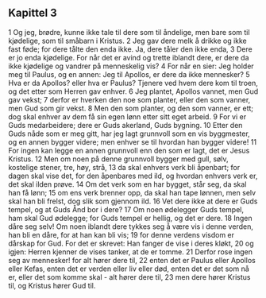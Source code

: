 ## Kapittel 3

1 Og jeg, brødre, kunne ikke tale til dere som til åndelige, men bare som til kjødelige, som til småbarn i Kristus.
2 Jeg gav dere melk å drikke og ikke fast føde; for dere tålte den enda ikke. Ja, dere tåler den ikke enda,
3 Dere er jo enda kjødelige. For når det er avind og trette iblandt dere, er dere da ikke kjødelige og vandrer på menneskelig vis?
4 For når en sier: Jeg holder meg til Paulus, og en annen: Jeg til Apollos, er dere da ikke mennesker?
5 Hva er da Apollos? eller hva er Paulus? Tjenere ved hvem dere kom til troen, og det etter som Herren gav enhver.
6 Jeg plantet, Apollos vannet, men Gud gav vekst;
7 derfor er hverken den noe som planter, eller den som vanner, men Gud som gir vekst.
8 Men den som planter, og den som vanner, er ett; dog skal enhver av dem få sin egen lønn etter sitt eget arbeid.
9 For vi er Guds medarbeidere; dere er Guds akerland, Guds bygning.
10 Etter den Guds nåde som er meg gitt, har jeg lagt grunnvoll som en vis byggmester, og en annen bygger videre; men enhver se til hvordan han bygger videre!
11 For ingen kan legge en annen grunnvoll enn den som er lagt, det er Jesus Kristus.
12 Men om noen på denne grunnvoll bygger med gull, sølv, kostelige stener, tre, høy, strå,
13 da skal enhvers verk bli åpenbart; for dagen skal vise det, for den åpenbares med ild, og hvordan enhvers verk er, det skal ilden prøve.
14 Om det verk som en har bygget, står seg, da skal han få lønn;
15 om ens verk brenner opp, da skal han tape lønnen, men selv skal han bli frelst, dog slik som gjennom ild.
16 Vet dere ikke at dere er Guds tempel, og at Guds Ånd bor i dere?
17 Om noen ødelegger Guds tempel, ham skal Gud ødelegge; for Guds tempel er hellig, og det er dere.
18 Ingen dåre seg selv! Om noen iblandt dere tykkes seg å være vis i denne verden, han bli en dåre, for at han kan bli vis;
19 for denne verdens visdom er dårskap for Gud. For det er skrevet: Han fanger de vise i deres kløkt,
20 og igjen: Herren kjenner de vises tanker, at de er tomme.
21 Derfor rose ingen seg av mennesker! for alt hører dere til,
22 enten det er Paulus eller Apollos eller Kefas, enten det er verden eller liv eller død, enten det er det som nå er, eller det som komme skal - alt hører dere til,
23 men dere hører Kristus til, og Kristus hører Gud til.

